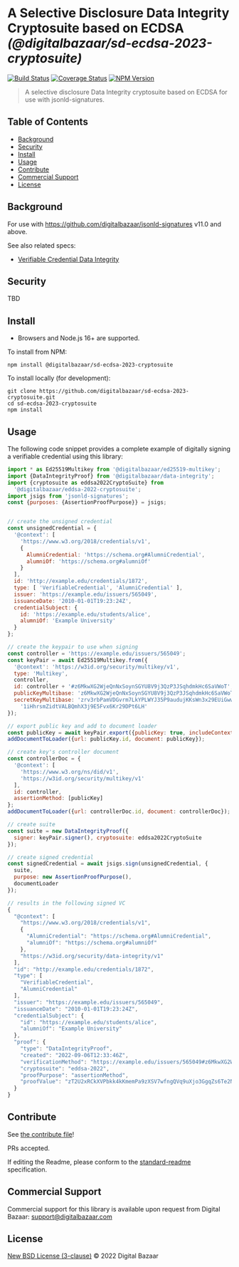# A Selective Disclosure Data Integrity Cryptosuite based on ECDSA _(@digitalbazaar/sd-ecdsa-2023-cryptosuite)_

[![Build Status](https://img.shields.io/github/actions/workflow/status/digitalbazaar/sd-ecdsa-2023-cryptosuite/main.yml)](https://github.com/digitalbazaar/sd-ecdsa-2023-cryptosuite/actions/workflow/main.yml)
[![Coverage Status](https://img.shields.io/codecov/c/github/digitalbazaar/sd-ecdsa-2023-cryptosuite)](https://codecov.io/gh/digitalbazaar/sd-ecdsa-2023-cryptosuite)
[![NPM Version](https://img.shields.io/npm/v/@digitalbazaar/sd-ecdsa-2023-cryptosuite.svg)](https://npm.im/@digitalbazaar/sd-ecdsa-2023-cryptosuite)

> A selective disclosure Data Integrity cryptosuite based on ECDSA for use with jsonld-signatures.

## Table of Contents

- [Background](#background)
- [Security](#security)
- [Install](#install)
- [Usage](#usage)
- [Contribute](#contribute)
- [Commercial Support](#commercial-support)
- [License](#license)

## Background

For use with https://github.com/digitalbazaar/jsonld-signatures v11.0 and above.

See also related specs:

* [Verifiable Credential Data Integrity](https://w3c.github.io/vc-data-integrity/)

## Security

TBD

## Install

- Browsers and Node.js 16+ are supported.

To install from NPM:

```
npm install @digitalbazaar/sd-ecdsa-2023-cryptosuite
```

To install locally (for development):

```
git clone https://github.com/digitalbazaar/sd-ecdsa-2023-cryptosuite.git
cd sd-ecdsa-2023-cryptosuite
npm install
```

## Usage

The following code snippet provides a complete example of digitally signing
a verifiable credential using this library:

```javascript
import * as Ed25519Multikey from '@digitalbazaar/ed25519-multikey';
import {DataIntegrityProof} from '@digitalbazaar/data-integrity';
import {cryptosuite as eddsa2022CryptoSuite} from
  '@digitalbazaar/eddsa-2022-cryptosuite';
import jsigs from 'jsonld-signatures';
const {purposes: {AssertionProofPurpose}} = jsigs;


// create the unsigned credential
const unsignedCredential = {
  '@context': [
    'https://www.w3.org/2018/credentials/v1',
    {
      AlumniCredential: 'https://schema.org#AlumniCredential',
      alumniOf: 'https://schema.org#alumniOf'
    }
  ],
  id: 'http://example.edu/credentials/1872',
  type: [ 'VerifiableCredential', 'AlumniCredential' ],
  issuer: 'https://example.edu/issuers/565049',
  issuanceDate: '2010-01-01T19:23:24Z',
  credentialSubject: {
    id: 'https://example.edu/students/alice',
    alumniOf: 'Example University'
  }
};

// create the keypair to use when signing
const controller = 'https://example.edu/issuers/565049';
const keyPair = await Ed25519Multikey.from({
  '@context': 'https://w3id.org/security/multikey/v1',
  type: 'Multikey',
  controller,
  id: controller + '#z6MkwXG2WjeQnNxSoynSGYU8V9j3QzP3JSqhdmkHc6SaVWoT',
  publicKeyMultibase: 'z6MkwXG2WjeQnNxSoynSGYU8V9j3QzP3JSqhdmkHc6SaVWoT',
  secretKeyMultibase: 'zrv3rbPamVDGvrm7LkYPLWYJ35P9audujKKsWn3x29EUiGwwhdZQd' +
    '1iHhrsmZidtVALBQmhX3j9E5Fvx6Kr29DPt6LH'
});

// export public key and add to document loader
const publicKey = await keyPair.export({publicKey: true, includeContext: true});
addDocumentToLoader({url: publicKey.id, document: publicKey});

// create key's controller document
const controllerDoc = {
  '@context': [
    'https://www.w3.org/ns/did/v1',
    'https://w3id.org/security/multikey/v1'
  ],
  id: controller,
  assertionMethod: [publicKey]
};
addDocumentToLoader({url: controllerDoc.id, document: controllerDoc});

// create suite
const suite = new DataIntegrityProof({
  signer: keyPair.signer(), cryptosuite: eddsa2022CryptoSuite
});

// create signed credential
const signedCredential = await jsigs.sign(unsignedCredential, {
  suite,
  purpose: new AssertionProofPurpose(),
  documentLoader
});

// results in the following signed VC
{
  "@context": [
    "https://www.w3.org/2018/credentials/v1",
    {
      "AlumniCredential": "https://schema.org#AlumniCredential",
      "alumniOf": "https://schema.org#alumniOf"
    },
    "https://w3id.org/security/data-integrity/v1"
  ],
  "id": "http://example.edu/credentials/1872",
  "type": [
    "VerifiableCredential",
    "AlumniCredential"
  ],
  "issuer": "https://example.edu/issuers/565049",
  "issuanceDate": "2010-01-01T19:23:24Z",
  "credentialSubject": {
    "id": "https://example.edu/students/alice",
    "alumniOf": "Example University"
  },
  "proof": {
    "type": "DataIntegrityProof",
    "created": "2022-09-06T12:33:46Z",
    "verificationMethod": "https://example.edu/issuers/565049#z6MkwXG2WjeQnNxSoynSGYU8V9j3QzP3JSqhdmkHc6SaVWoT",
    "cryptosuite": "eddsa-2022",
    "proofPurpose": "assertionMethod",
    "proofValue": "zT2U2xRCkXVPbkk4kKmemPa9zXSV7wfngQVq9uXjo3GgqZs6Te2NFLH8dRKQaqQfNhsGxEdmYkjJPy1EPkK67KnJ"
  }
}
```

## Contribute

See [the contribute file](https://github.com/digitalbazaar/bedrock/blob/master/CONTRIBUTING.md)!

PRs accepted.

If editing the Readme, please conform to the
[standard-readme](https://github.com/RichardLitt/standard-readme) specification.

## Commercial Support

Commercial support for this library is available upon request from
Digital Bazaar: support@digitalbazaar.com

## License

[New BSD License (3-clause)](LICENSE) © 2022 Digital Bazaar
